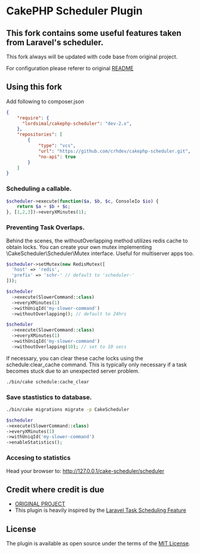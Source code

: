# CakePHP Scheduler Plugin

## This fork contains some useful features taken from Laravel's scheduler.

This fork always will be updated with code base from original project.

For configuration please referer to original [README](https://github.com/LordSimal/cakephp-scheduler/blob/1.x/README.md)

## Using this fork
Add following to composer.json
```json
{
    "require": {
      "lordsimal/cakephp-scheduler": "dev-2.x",
    },
    "repositories": [
        {
            "type": "vcs",
            "url": "https://github.com/crhdev/cakephp-scheduler.git",
            "no-api": true
        }
    ]
}
```

### Scheduling a callable.
  ```php
  $scheduler->execute(function($a, $b, $c, ConsoleIo $io) {
      return $a + $b + $c;
  }, [1,2,3])->everyXMinutes(1);
  ```

### Preventing Task Overlaps.
Behind the scenes, the withoutOverlapping method utilizes redis cache to obtain locks. 
You can create your own mutex implementing \CakeScheduler\Scheduler\Mutex interface.
Useful for multiserver apps too.
  ```php
$scheduler->setMutex(new RedisMutex([
    'host' => 'redis',
    'prefix' => 'schr-' // default to 'scheduler-'
]));

  $scheduler
    ->execute(SlowerCommand::class)
    ->everyXMinutes(1)
    ->withUniqId('my-slower-command')
    ->withoutOverlapping(); // default to 24hrs

  $scheduler
    ->execute(SlowerCommand::class)
    ->everyXMinutes(1)
    ->withUniqId('my-slower-command')
    ->withoutOverlapping(10); // set to 10 secs
  ```

If necessary, you can clear these cache locks using the schedule:clear_cache command. This is typically only necessary if a task becomes stuck due to an unexpected server problem.
   ```bash
  ./bin/cake schedule:cache_clear
  ```

  ### Save stastistics to database.
   ```bash
  ./bin/cake migrations migrate -p CakeScheduler
  ```
  
  ```php
$scheduler
  ->execute(SlowerCommand::class)
  ->everyXMinutes(1)
  ->withUniqId('my-slower-command')
  ->enableStatistics();
  ```

### Accesing to statistics
Head your browser to: http://127.0.0.1/cake-scheduler/scheduler

  
## Credit where credit is due
- [ORIGINAL PROJECT](https://github.com/LordSimal/cakephp-scheduler/blob/1.x/README.md)
- This plugin is heavily inspired by the [Laravel Task Scheduling Feature](https://laravel.com/docs/10.x/scheduling)

## License
The plugin is available as open source under the terms of the [MIT License](https://github.com/lordsimal/cakephp-scheduler/blob/main/LICENSE).
